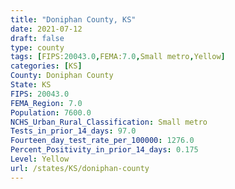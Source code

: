 ```yaml
---
title: "Doniphan County, KS"
date: 2021-07-12
draft: false
type: county
tags: [FIPS:20043.0,FEMA:7.0,Small metro,Yellow]
categories: [KS]
County: Doniphan County
State: KS
FIPS: 20043.0
FEMA_Region: 7.0
Population: 7600.0
NCHS_Urban_Rural_Classification: Small metro
Tests_in_prior_14_days: 97.0
Fourteen_day_test_rate_per_100000: 1276.0
Percent_Positivity_in_prior_14_days: 0.175
Level: Yellow
url: /states/KS/doniphan-county
---
```



